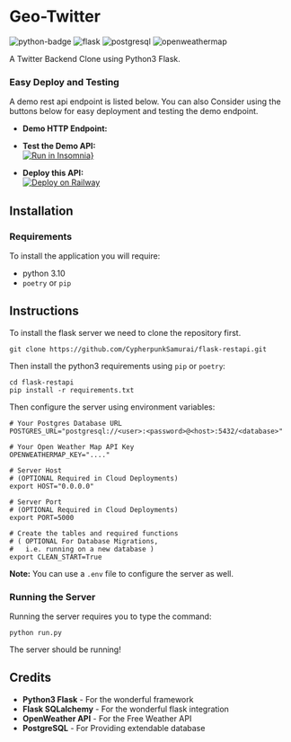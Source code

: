 # Geo-Twitter
![python-badge](https://img.shields.io/badge/python-3.10-blue?style=flat&logo=python&logoColor=white)
![flask](https://img.shields.io/badge/Flask-2.2-blue?style=flat&color=lightgrey&logo=flask&logoColor=white)
![postgresql](https://img.shields.io/badge/PostgreSQL-blue?style=flat&logo=postgresql&logoColor=white)
![openweathermap](https://img.shields.io/badge/OpenWeatherMap-blue?style=flat&color=orange)  

A Twitter Backend Clone using Python3 Flask.

### Easy Deploy and Testing

A demo rest api endpoint is listed below. You can also Consider using the buttons below for easy deployment and testing the demo endpoint.

- **Demo HTTP Endpoint:**


- **Test the Demo API:**  
  [![Run in Insomnia}](https://insomnia.rest/images/run.svg)](https://insomnia.rest/run/?label=Python%20SDE%20Internship%202023&uri=https%3A%2F%2Fgithub.com%2FCypherpunkSamurai%2Fflask-restapi%2Fblob%2Fmaster%2Fdocs%2Frest_api_definition.insomnia.json)


- **Deploy this API:**  
  [![Deploy on Railway](https://railway.app/button.svg)](https://railway.app/template/J6Czq1)

## Installation

### Requirements

To install the application you will require:
- python 3.10
- `poetry` or `pip`

## Instructions

To install the flask server we need to clone the repository first.
```shell
git clone https://github.com/CypherpunkSamurai/flask-restapi.git 
```

Then install the python3 requirements using `pip` or `poetry`:

```shell
cd flask-restapi
pip install -r requirements.txt
```

Then configure the server using environment variables:  

```shell
# Your Postgres Database URL
POSTGRES_URL="postgresql://<user>:<password>@<host>:5432/<database>"

# Your Open Weather Map API Key
OPENWEATHERMAP_KEY="...."

# Server Host
# (OPTIONAL Required in Cloud Deployments)
export HOST="0.0.0.0"

# Server Port
# (OPTIONAL Required in Cloud Deployments)
export PORT=5000

# Create the tables and required functions
# ( OPTIONAL For Database Migrations,
#   i.e. running on a new database )
export CLEAN_START=True
```
**Note:** You can use a `.env` file to configure the server as well.

### Running the Server

Running the server requires you to type the command:

```shell
python run.py
```

The server should be running!

## Credits
- **Python3 Flask** - For the wonderful framework
- **Flask SQLalchemy** - For the wonderful flask integration 
- **OpenWeather API** - For the Free Weather API
- **PostgreSQL** - For Providing extendable database
